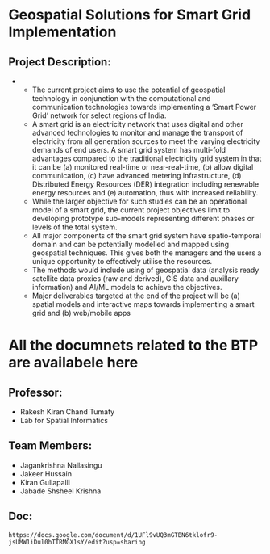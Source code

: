 # Geospatial Solutions for Smart Grid Implementation

## Project Description:
-
    - The current project aims to use the potential of geospatial technology in conjunction with the computational and communication technologies towards implementing a ‘Smart Power Grid’ network for select regions of India.
    - A smart grid is an electricity network that uses digital and other advanced technologies to monitor and manage the transport of electricity from all generation sources to meet the varying electricity demands of end users. A smart grid system has multi-fold advantages compared to the traditional electricity grid system in that it can be (a) monitored real-time or near-real-time, (b) allow digital communication, (c) have advanced metering infrastructure, (d) Distributed Energy Resources (DER) integration including renewable energy resources and (e) automation, thus with increased reliability.
    - While the larger objective for such studies can be an operational model of a smart grid, the current project objectives limit to developing prototype sub-models representing different phases or levels of the total system.
    - All major components of the smart grid system have spatio-temporal domain and can be potentially modelled and mapped using geospatial techniques. This gives both the managers and the users a unique opportunity to effectively utilise the resources.
    - The methods would include using of geospatial data (analysis ready satellite data proxies (raw and derived), GIS data and auxillary information) and AI/ML models to achieve the objectives.
    - Major deliverables targeted at the end of the project will be (a) spatial models and interactive maps towards implementing a smart grid and (b) web/mobile apps
  
# All the documnets related to the BTP are availabele here

## Professor:
 - Rakesh Kiran Chand Tumaty
 - Lab for Spatial Informatics

## Team Members:
 - Jagankrishna Nallasingu
 - Jakeer Hussain
 - Kiran Gullapalli
 - Jabade Shsheel Krishna
## Doc:
    https://docs.google.com/document/d/1UFl9vUQ3mGTBN6tklofr9-jsUMW1iDul0hTTRMGX1sY/edit?usp=sharing
 
